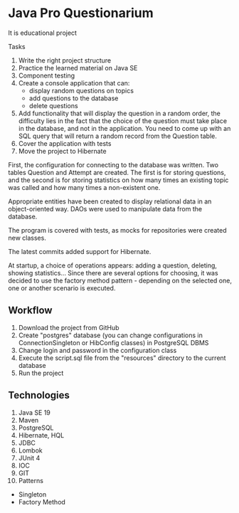 # Java Pro Questionarium

It is educational project

Tasks
1. Write the right project structure
2. Practice the learned material on Java SE
3. Component testing
4. Create a console application that can:
	- display random questions on topics
	- add questions to the database
	- delete questions
5. Add functionality that will display the question in a random order, the difficulty lies in the fact that the choice of the question must take place in the database, and not in the application. You need to come up with an SQL query that will return a random record from the Question table.
6. Cover the application with tests
7. Move the project to Hibernate

First, the configuration for connecting to the database was written. Two tables Question and Attempt are created. The first is for storing questions, and the second is for storing statistics on how many times an existing topic was called and how many times a non-existent one.

Appropriate entities have been created to display relational data in an object-oriented way. DAOs were used to manipulate data from the database.

The program is covered with tests, as mocks for repositories were created new classes.

The latest commits added support for Hibernate.

At startup, a choice of operations appears: adding a question, deleting, showing statistics... Since there are several options for choosing, it was decided to use the factory method pattern - depending on the selected one, one or another scenario is executed.


## Workflow

1. Download the project from GitHub
2. Create "postgres" database (you can change configurations in ConnectionSingleton or HibConfig classes) in PostgreSQL DBMS
3. Change login and password in the configuration class
4. Execute the script.sql file from the "resources" directory to the current database
5. Run the project


## Technologies

1. Java SE 19
2. Maven
3. PostgreSQL
4. Hibernate, HQL
5. JDBC
6. Lombok
7. JUnit 4
8. IOC
9. GIT
10. Patterns
   - Singleton
   - Factory Method




